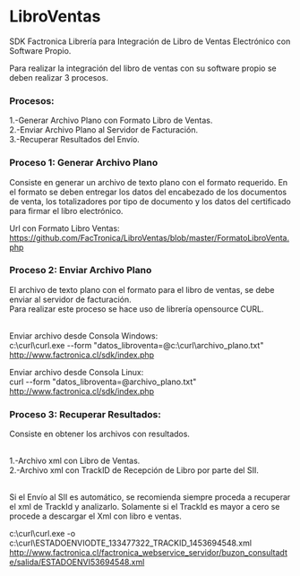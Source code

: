 # LibroVentas
SDK Factronica
Librería para Integración de Libro de Ventas Electrónico con Software Propio.

Para realizar la integración del libro de ventas con su software propio se deben realizar 3 procesos.

<h3>Procesos:</h3>
1.-Generar Archivo Plano con Formato Libro de Ventas.<br>
2.-Enviar Archivo Plano al Servidor de Facturación.<br>
3.-Recuperar Resultados del Envío.<br>

<h3>Proceso 1: Generar Archivo Plano</h3>
Consiste en generar un archivo de texto plano con el formato requerido.
En el formato se deben entregar los datos del encabezado de los documentos de venta, los totalizadores por tipo de documento y los datos del certificado para firmar el libro electrónico.

Url con Formato Libro Ventas:<br>
https://github.com/FacTronica/LibroVentas/blob/master/FormatoLibroVenta.php

<h3>Proceso 2: Enviar Archivo Plano</h3>
El archivo de texto plano con el formato para el libro de ventas, se debe enviar al servidor de facturación.
<br>Para realizar este proceso se hace uso de librería opensource CURL.

<br>Enviar archivo desde Consola Windows:
<br>c:\curl\curl.exe --form "datos_libroventa=@c:\curl\archivo_plano.txt" http://www.factronica.cl/sdk/index.php

Enviar archivo desde Consola Linux:
<br>curl --form "datos_libroventa=@archivo_plano.txt" http://www.factronica.cl/sdk/index.php

<h3>Proceso 3: Recuperar Resultados:</h3>
Consiste en obtener los archivos con resultados.

<br>1.-Archivo xml con Libro de Ventas.
<br>2.-Archivo xml con TrackID de Recepción de Libro por parte del SII.

<br>Si el Envío al SII es automático, se recomienda siempre proceda a recuperar el xml de TrackId y analizarlo.
Solamente si el TrackId es mayor a cero se procede a descargar el Xml con libro e ventas.
 
c:\curl\curl.exe -o c:\curl\ESTADOENVIODTE_133477322_TRACKID_1453694548.xml http://www.factronica.cl/factronica_webservice_servidor/buzon_consultadte/salida/ESTADOENVI53694548.xml
